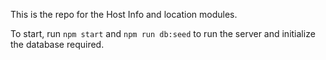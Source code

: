 This is the repo for the Host Info and location modules.

To start, run  `npm start` and `npm run db:seed` to run the server and initialize the database required.